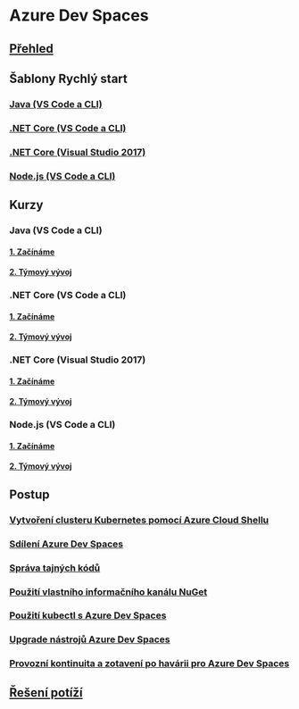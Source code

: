 # Azure Dev Spaces
## [Přehled](index.yml)

## Šablony Rychlý start
### [Java (VS Code a CLI)](quickstart-java.md)
### [.NET Core (VS Code a CLI)](quickstart-netcore.md)
### [.NET Core (Visual Studio 2017)](quickstart-netcore-visualstudio.md)
### [Node.js (VS Code a CLI)](quickstart-nodejs.md)

## Kurzy
### Java (VS Code a CLI)
#### [1. Začínáme](get-started-java.md)
#### [2. Týmový vývoj](team-development-java.md)
### .NET Core (VS Code a CLI)
#### [1. Začínáme](get-started-netcore.md)
#### [2. Týmový vývoj](team-development-netcore.md)
### .NET Core (Visual Studio 2017)
#### [1. Začínáme](get-started-netcore-visualstudio.md)
#### [2. Týmový vývoj](team-development-netcore-visualstudio.md)
### Node.js (VS Code a CLI)
#### [1. Začínáme](get-started-nodejs.md)
#### [2. Týmový vývoj](team-development-nodejs.md)

## Postup
### [Vytvoření clusteru Kubernetes pomocí Azure Cloud Shellu](how-to/create-cluster-cloud-shell.md)
### [Sdílení Azure Dev Spaces](how-to/share-dev-spaces.md)
### [Správa tajných kódů](how-to/manage-secrets.md)
### [Použití vlastního informačního kanálu NuGet](how-to/use-custom-nuget-feed.md)
### [Použití kubectl s Azure Dev Spaces](how-to/use-kubectl-with-azure-dev-spaces.md)
### [Upgrade nástrojů Azure Dev Spaces](how-to/upgrade-tools.md)
### [Provozní kontinuita a zotavení po havárii pro Azure Dev Spaces](how-to/dev-spaces-business-continuity.md)

## [Řešení potíží](troubleshooting.md)




